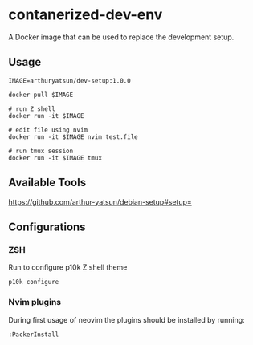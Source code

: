 # contanerized-dev-env
A Docker image that can be used to replace the development setup.

## Usage

```
IMAGE=arthuryatsun/dev-setup:1.0.0

docker pull $IMAGE

# run Z shell
docker run -it $IMAGE

# edit file using nvim
docker run -it $IMAGE nvim test.file

# run tmux session
docker run -it $IMAGE tmux
```

## Available Tools
https://github.com/arthur-yatsun/debian-setup#setup=


## Configurations

### ZSH
Run to configure p10k Z shell theme
```
p10k configure
```

### Nvim plugins
During first usage of neovim the plugins should be installed by running:
```
:PackerInstall
```
